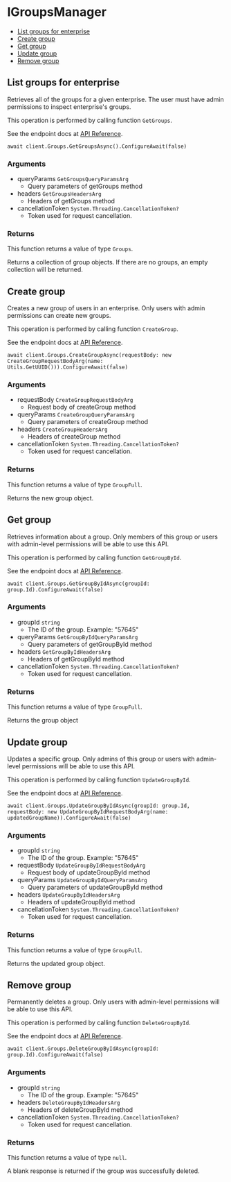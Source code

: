 # IGroupsManager


- [List groups for enterprise](#list-groups-for-enterprise)
- [Create group](#create-group)
- [Get group](#get-group)
- [Update group](#update-group)
- [Remove group](#remove-group)

## List groups for enterprise

Retrieves all of the groups for a given enterprise. The user
must have admin permissions to inspect enterprise's groups.

This operation is performed by calling function `GetGroups`.

See the endpoint docs at
[API Reference](https://developer.box.com/reference/get-groups/).

<!-- sample get_groups -->
```
await client.Groups.GetGroupsAsync().ConfigureAwait(false)
```

### Arguments

- queryParams `GetGroupsQueryParamsArg`
  - Query parameters of getGroups method
- headers `GetGroupsHeadersArg`
  - Headers of getGroups method
- cancellationToken `System.Threading.CancellationToken?`
  - Token used for request cancellation.


### Returns

This function returns a value of type `Groups`.

Returns a collection of group objects. If there are no groups, an
empty collection will be returned.


## Create group

Creates a new group of users in an enterprise. Only users with admin
permissions can create new groups.

This operation is performed by calling function `CreateGroup`.

See the endpoint docs at
[API Reference](https://developer.box.com/reference/post-groups/).

<!-- sample post_groups -->
```
await client.Groups.CreateGroupAsync(requestBody: new CreateGroupRequestBodyArg(name: Utils.GetUUID())).ConfigureAwait(false)
```

### Arguments

- requestBody `CreateGroupRequestBodyArg`
  - Request body of createGroup method
- queryParams `CreateGroupQueryParamsArg`
  - Query parameters of createGroup method
- headers `CreateGroupHeadersArg`
  - Headers of createGroup method
- cancellationToken `System.Threading.CancellationToken?`
  - Token used for request cancellation.


### Returns

This function returns a value of type `GroupFull`.

Returns the new group object.


## Get group

Retrieves information about a group. Only members of this
group or users with admin-level permissions will be able to
use this API.

This operation is performed by calling function `GetGroupById`.

See the endpoint docs at
[API Reference](https://developer.box.com/reference/get-groups-id/).

<!-- sample get_groups_id -->
```
await client.Groups.GetGroupByIdAsync(groupId: group.Id).ConfigureAwait(false)
```

### Arguments

- groupId `string`
  - The ID of the group. Example: "57645"
- queryParams `GetGroupByIdQueryParamsArg`
  - Query parameters of getGroupById method
- headers `GetGroupByIdHeadersArg`
  - Headers of getGroupById method
- cancellationToken `System.Threading.CancellationToken?`
  - Token used for request cancellation.


### Returns

This function returns a value of type `GroupFull`.

Returns the group object


## Update group

Updates a specific group. Only admins of this
group or users with admin-level permissions will be able to
use this API.

This operation is performed by calling function `UpdateGroupById`.

See the endpoint docs at
[API Reference](https://developer.box.com/reference/put-groups-id/).

<!-- sample put_groups_id -->
```
await client.Groups.UpdateGroupByIdAsync(groupId: group.Id, requestBody: new UpdateGroupByIdRequestBodyArg(name: updatedGroupName)).ConfigureAwait(false)
```

### Arguments

- groupId `string`
  - The ID of the group. Example: "57645"
- requestBody `UpdateGroupByIdRequestBodyArg`
  - Request body of updateGroupById method
- queryParams `UpdateGroupByIdQueryParamsArg`
  - Query parameters of updateGroupById method
- headers `UpdateGroupByIdHeadersArg`
  - Headers of updateGroupById method
- cancellationToken `System.Threading.CancellationToken?`
  - Token used for request cancellation.


### Returns

This function returns a value of type `GroupFull`.

Returns the updated group object.


## Remove group

Permanently deletes a group. Only users with
admin-level permissions will be able to use this API.

This operation is performed by calling function `DeleteGroupById`.

See the endpoint docs at
[API Reference](https://developer.box.com/reference/delete-groups-id/).

<!-- sample delete_groups_id -->
```
await client.Groups.DeleteGroupByIdAsync(groupId: group.Id).ConfigureAwait(false)
```

### Arguments

- groupId `string`
  - The ID of the group. Example: "57645"
- headers `DeleteGroupByIdHeadersArg`
  - Headers of deleteGroupById method
- cancellationToken `System.Threading.CancellationToken?`
  - Token used for request cancellation.


### Returns

This function returns a value of type `null`.

A blank response is returned if the group was
successfully deleted.


